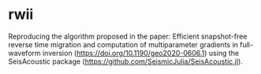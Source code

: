# rwii

Reproducing the algorithm proposed in the paper: Efficient snapshot-free reverse time migration and computation of multiparameter gradients in full-waveform inversion (https://doi.org/10.1190/geo2020-0606.1) using the SeisAcoustic package (https://github.com/SeismicJulia/SeisAcoustic.jl).
